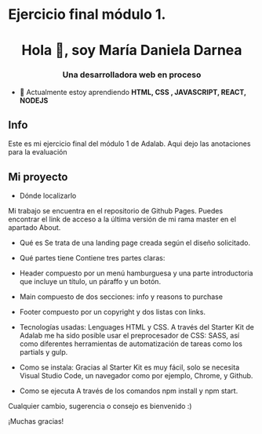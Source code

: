 # Ejercicio final módulo 1.

<h1 align="center">Hola 👋, soy María Daniela Darnea</h1>
<h3 align="center">Una desarrolladora web en proceso</h3>

- 🌱 Actualmente estoy aprendiendo **HTML, CSS , JAVASCRIPT, REACT, NODEJS**

## Info

Este es mi ejercicio final del módulo 1 de Adalab.
Aqui dejo las anotaciones para la evaluación

## Mi proyecto

- Dónde localizarlo

Mi trabajo se encuentra en el repositorio de Github Pages. Puedes encontrar el link de acceso a la última versión de mi rama master en el apartado About.

- Qué es
  Se trata de una landing page creada según el diseño solicitado.

- Qué partes tiene
  Contiene tres partes claras:

- Header compuesto por un menú hamburguesa y una parte introductoria que incluye un título, un páraffo y un botón.

- Main compuesto de dos secciones: info y reasons to purchase

- Footer compuesto por un copyright y dos listas con links.

- Tecnologías usadas:
  Lenguages HTML y CSS. A través del Starter Kit de Adalab me ha sido posible usar el preprocesador de CSS: SASS, así como diferentes herramientas de automatización de tareas como los partials y gulp.
- Como se instala:
  Gracias al Starter Kit es muy fácil, solo se necesita Visual Studio Code, un navegador como por ejemplo, Chrome, y Github.

- Como se ejecuta
  A través de los comandos npm install y npm start.

Cualquier cambio, sugerencia o consejo es bienvenido :)

¡Muchas gracias!
